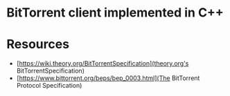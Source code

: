 # BitTorrent client implemented in C++

# Resources

- [https://wiki.theory.org/BitTorrentSpecification](theory.org's
BitTorrentSpecification)
- [https://www.bittorrent.org/beps/bep_0003.html](The BitTorrent Protocol
Specification)
